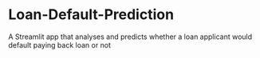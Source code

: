# Loan-Default-Prediction
A Streamlit app that analyses and predicts whether a loan applicant would default paying back loan or not
